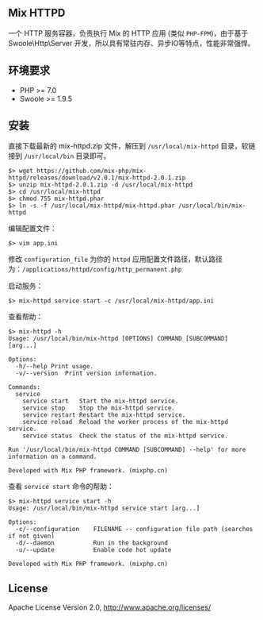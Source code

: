 ## Mix HTTPD

一个 HTTP 服务容器，负责执行 Mix 的 HTTP 应用 (类似 `PHP-FPM`)，由于基于 Swoole\Http\Server 开发，所以具有常驻内存、异步IO等特点，性能非常强悍。

## 环境要求

* PHP >= 7.0
* Swoole >= 1.9.5

## 安装

直接下载最新的 mix-httpd.zip 文件，解压到 `/usr/local/mix-httpd` 目录，软链接到 `/usr/local/bin` 目录即可。

```
$> wget https://github.com/mix-php/mix-httpd/releases/download/v2.0.1/mix-httpd-2.0.1.zip
$> unzip mix-httpd-2.0.1.zip -d /usr/local/mix-httpd
$> cd /usr/local/mix-httpd
$> chmod 755 mix-httpd.phar
$> ln -s -f /usr/local/mix-httpd/mix-httpd.phar /usr/local/bin/mix-httpd
```

编辑配置文件：

```
$> vim app.ini
```

修改 `configuration_file` 为你的 `httpd` 应用配置文件路径，默认路径为：`/applications/httpd/config/http_permanent.php`

启动服务：

```
$> mix-httpd service start -c /usr/local/mix-httpd/app.ini
```

查看帮助：

```
$> mix-httpd -h
Usage: /usr/local/bin/mix-httpd [OPTIONS] COMMAND [SUBCOMMAND] [arg...]

Options:
  -h/--help	Print usage.
  -v/--version	Print version information.

Commands:
  service
    service start	Start the mix-httpd service.
    service stop	Stop the mix-httpd service.
    service restart	Restart the mix-httpd service.
    service reload	Reload the worker process of the mix-httpd service.
    service status	Check the status of the mix-httpd service.

Run '/usr/local/bin/mix-httpd COMMAND [SUBCOMMAND] --help' for more information on a command.

Developed with Mix PHP framework. (mixphp.cn)
```

查看 `service start` 命令的帮助：

```
$> mix-httpd service start -h
Usage: /usr/local/bin/mix-httpd service start [arg...]

Options:
  -c/--configuration    FILENAME -- configuration file path (searches if not given)
  -d/--daemon           Run in the background
  -u/--update           Enable code hot update

Developed with Mix PHP framework. (mixphp.cn)
```

## License

Apache License Version 2.0, http://www.apache.org/licenses/
